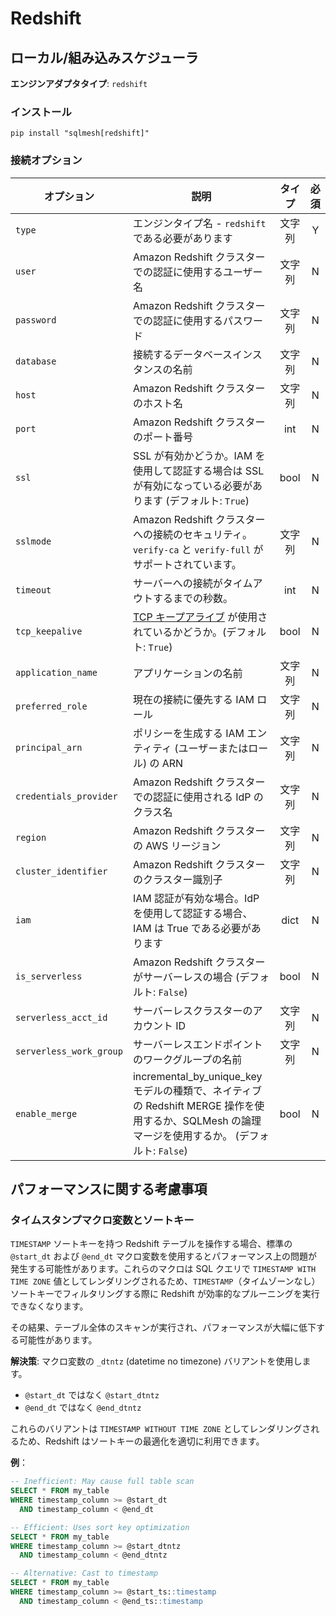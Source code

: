 # Redshift

## ローカル/組み込みスケジューラ
**エンジンアダプタタイプ**: `redshift`

### インストール
```
pip install "sqlmesh[redshift]"
```

### 接続オプション

| オプション | 説明 | タイプ | 必須 |
|------------------------|----------------------------------------------------------------------------------------------------------------------------|:-------:|:--------:|
| `type` | エンジンタイプ名 - `redshift` である必要があります | 文字列 | Y |
| `user` | Amazon Redshift クラスターでの認証に使用するユーザー名 | 文字列 | N |
| `password` | Amazon Redshift クラスターでの認証に使用するパスワード | 文字列 | N |
| `database` | 接続するデータベースインスタンスの名前 | 文字列 | N |
| `host` | Amazon Redshift クラスターのホスト名 | 文字列 | N |
| `port` | Amazon Redshift クラスターのポート番号 | int | N |
| `ssl` | SSL が有効かどうか。IAM を使用して認証する場合は SSL が有効になっている必要があります (デフォルト: `True`) | bool | N |
| `sslmode` | Amazon Redshift クラスターへの接続のセキュリティ。`verify-ca` と `verify-full` がサポートされています。 | 文字列 | N |
| `timeout` | サーバーへの接続がタイムアウトするまでの秒数。 | int | N |
| `tcp_keepalive` | [TCP キープアライブ](https://en.wikipedia.org/wiki/Keepalive#TCP_keepalive) が使用されているかどうか。(デフォルト: `True`) | bool | N |
| `application_name` | アプリケーションの名前 | 文字列 | N |
| `preferred_role` | 現在の接続に優先する IAM ロール | 文字列 | N |
| `principal_arn` | ポリシーを生成する IAM エンティティ (ユーザーまたはロール) の ARN | 文字列 | N |
| `credentials_provider` | Amazon Redshift クラスターでの認証に使用される IdP のクラス名 | 文字列 | N |
| `region` | Amazon Redshift クラスターの AWS リージョン | 文字列 | N |
| `cluster_identifier` | Amazon Redshift クラスターのクラスター識別子 | 文字列 | N |
| `iam` | IAM 認証が有効な場合。IdP を使用して認証する場合、IAM は True である必要があります | dict | N |
| `is_serverless` | Amazon Redshift クラスターがサーバーレスの場合 (デフォルト: `False`) | bool | N |
| `serverless_acct_id` | サーバーレスクラスターのアカウント ID | 文字列 | N |
| `serverless_work_group` | サーバーレスエンドポイントのワークグループの名前 | 文字列 | N |
| `enable_merge` | incremental_by_unique_key モデルの種類で、ネイティブの Redshift MERGE 操作を使用するか、SQLMesh の論理マージを使用するか。 (デフォルト: `False`) | bool | N |

## パフォーマンスに関する考慮事項

### タイムスタンプマクロ変数とソートキー

`TIMESTAMP` ソートキーを持つ Redshift テーブルを操作する場合、標準の `@start_dt` および `@end_dt` マクロ変数を使用するとパフォーマンス上の問題が発生する可能性があります。これらのマクロは SQL クエリで `TIMESTAMP WITH TIME ZONE` 値としてレンダリングされるため、`TIMESTAMP`（タイムゾーンなし）ソートキーでフィルタリングする際に Redshift が効率的なプルーニングを実行できなくなります。

その結果、テーブル全体のスキャンが実行され、パフォーマンスが大幅に低下する可能性があります。

**解決策**: マクロ変数の `_dtntz` (datetime no timezone) バリアントを使用します。

- `@start_dt` ではなく `@start_dtntz`
- `@end_dt` ではなく `@end_dtntz`

これらのバリアントは `TIMESTAMP WITHOUT TIME ZONE` としてレンダリングされるため、Redshift はソートキーの最適化を適切に利用できます。

**例**：

```sql linenums="1"
-- Inefficient: May cause full table scan
SELECT * FROM my_table
WHERE timestamp_column >= @start_dt
  AND timestamp_column < @end_dt

-- Efficient: Uses sort key optimization
SELECT * FROM my_table
WHERE timestamp_column >= @start_dtntz
  AND timestamp_column < @end_dtntz

-- Alternative: Cast to timestamp
SELECT * FROM my_table
WHERE timestamp_column >= @start_ts::timestamp
  AND timestamp_column < @end_ts::timestamp
```
